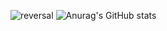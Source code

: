 ![reversal](https://capsule-render.vercel.app/api?type=waving&text=Hello&fontAlign=30&fontSize=30&desc=Use%20theme&descAlign=60&descAlignY=50&theme=radical)
![Anurag's GitHub stats](https://github-readme-stats.vercel.app/api?username=soyajo&show_icons=true&theme=radical)


